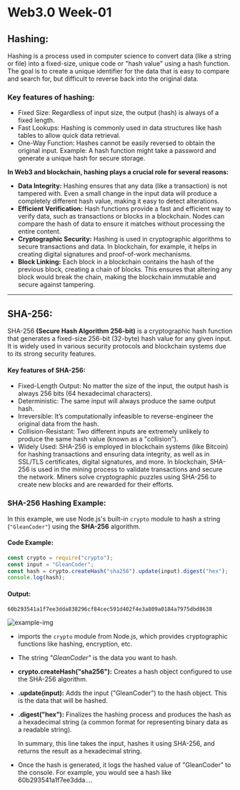 
# Web3.0 Week-01

## Hashing:
Hashing is a process used in computer science to convert data (like a string or file) into a fixed-size, unique code or "hash value" using a hash function. The goal is to create a unique identifier for the data that is easy to compare and search for, but difficult to reverse back into the original data.

### Key features of hashing:
- Fixed Size: Regardless of input size, the output (hash) is always of a fixed length.
- Fast Lookups: Hashing is commonly used in data structures like hash tables to allow quick data retrieval.
- One-Way Function: Hashes cannot be easily reversed to obtain the original input.
Example: A hash function might take a password and generate a unique hash for secure storage.



**In Web3 and blockchain, hashing plays a crucial role for several reasons:**

- **Data Integrity:** Hashing ensures that any data (like a transaction) is not tampered with. Even a small change in the input data will produce a completely different hash value, making it easy to detect alterations.
- **Efficient Verification:** Hash functions provide a fast and efficient way to verify data, such as transactions or blocks in a blockchain. Nodes can compare the hash of data to ensure it matches without processing the entire content.
- **Cryptographic Security:** Hashing is used in cryptographic algorithms to secure transactions and data. In blockchain, for example, it helps in creating digital signatures and proof-of-work mechanisms.
- **Block Linking:** Each block in a blockchain contains the hash of the previous block, creating a chain of blocks. This ensures that altering any block would break the chain, making the blockchain immutable and secure against tampering.

---

## SHA-256:
SHA-256 **(Secure Hash Algorithm 256-bit)** is a cryptographic hash function that generates a fixed-size 256-bit (32-byte) hash value for any given input. It is widely used in various security protocols and blockchain systems due to its strong security features.

#### Key features of SHA-256:
- Fixed-Length Output: No matter the size of the input, the output hash is always 256 bits (64 hexadecimal characters).
- Deterministic: The same input will always produce the same output hash.
- Irreversible: It’s computationally infeasible to reverse-engineer the original data from the hash.
- Collision-Resistant: Two different inputs are extremely unlikely to produce the same hash value (known as a "collision").
- Widely Used: SHA-256 is employed in blockchain systems (like Bitcoin) for hashing transactions and ensuring data integrity, as well as in SSL/TLS certificates, digital signatures, and more.
In blockchain, SHA-256 is used in the mining process to validate transactions and secure the network. Miners solve cryptographic puzzles using SHA-256 to create new blocks and are rewarded for their efforts.

### SHA-256 Hashing Example:

In this example, we use Node.js's built-in `crypto` module to hash a string (`"GleanCoder"`) using the **SHA-256** algorithm.
#### Code Example:
```javascript
const crypto = require("crypto");
const input = "GleanCoder";
const hash = crypto.createHash("sha256").update(input).digest("hex");
console.log(hash);
```
#### Output:
```console
60b293541a1f7ee3dda838296cf84cec591d402f4e3a809a0184a7975dbd8638
```
![example-img](https://i.ibb.co/MfsFQPr/Screenshot-2024-09-15-171816.png)

- imports the `crypto` module from Node.js, which provides cryptographic functions like hashing, encryption, etc.
- The string *"GleanCoder"* is the data you want to hash.
- **crypto.createHash("sha256"):** Creates a hash object configured to use the SHA-256 algorithm.
- **.update(input):** Adds the input ("GleanCoder") to the hash object. This is the data that will be hashed.
- **.digest("hex"):** Finalizes the hashing process and produces the hash as a hexadecimal string (a common format for representing binary data as a readable string).
  
  In summary, this line takes the input, hashes it using SHA-256,  and returns the result as a hexadecimal string.

-  Once the hash is generated, it logs the hashed value of "GleanCoder" to the console. For example, you would see a hash like 60b293541a1f7ee3dda....

